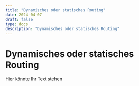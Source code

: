 ```yaml
---
title: "Dynamisches oder statisches Routing"
date: 2024-04-07
draft: false
type: docs
description: "Dynamisches oder statisches Routing"
---
```


# Dynamisches oder statisches Routing

Hier könnte Ihr Text stehen